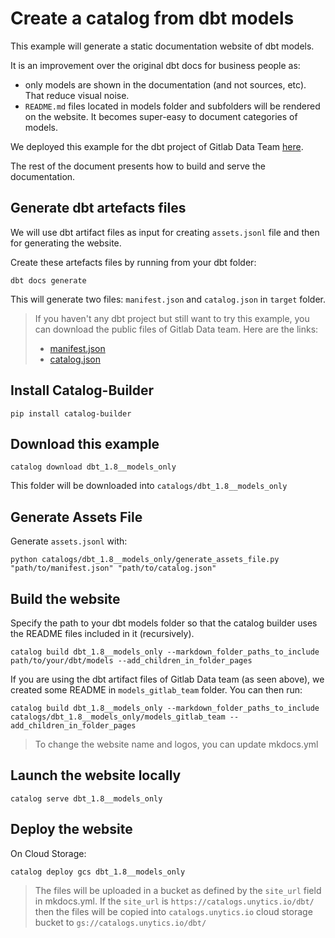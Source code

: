 # Create a catalog from dbt models

This example will generate a static documentation website of dbt models.

It is an improvement over the original dbt docs for business people as:

- only models are shown in the documentation (and not sources, etc). That reduce visual noise.
- `README.md` files located in models folder and subfolders will be rendered on the website. It becomes super-easy to document categories of models.

We deployed this example for the dbt project of Gitlab Data Team [here](http://catalogs.unytics.io/dbt/).

The rest of the document presents how to build and serve the documentation.


## Generate dbt artefacts files

We will use dbt artifact files as input for creating `assets.jsonl` file and then for generating the website.

Create these artefacts files by running from your dbt folder:

```
dbt docs generate
```

This will generate two files: `manifest.json` and `catalog.json` in `target` folder.

> If you haven't any dbt project but still want to try this example, you can download the public files of Gitlab Data team. Here are the links:
>
> - [manifest.json](https://dbt.gitlabdata.com/manifest.json)
> - [catalog.json](https://dbt.gitlabdata.com/catalog.json)



## Install Catalog-Builder

```
pip install catalog-builder
```

## Download this example

```
catalog download dbt_1.8__models_only
```

This folder will be downloaded into `catalogs/dbt_1.8__models_only`


## Generate Assets File

Generate `assets.jsonl` with:

```
python catalogs/dbt_1.8__models_only/generate_assets_file.py "path/to/manifest.json" "path/to/catalog.json"
```


## Build the website

Specify the path to your dbt models folder so that the catalog builder uses the README files included in it (recursively).

```
catalog build dbt_1.8__models_only --markdown_folder_paths_to_include path/to/your/dbt/models --add_children_in_folder_pages
```


If you are using the dbt artifact files of Gitlab Data team (as seen above), we created some README in `models_gitlab_team` folder. You can then run:

```
catalog build dbt_1.8__models_only --markdown_folder_paths_to_include catalogs/dbt_1.8__models_only/models_gitlab_team --add_children_in_folder_pages
```

> To change the website name and logos, you can update mkdocs.yml


## Launch the website locally

```
catalog serve dbt_1.8__models_only
```


## Deploy the website

On Cloud Storage:

```
catalog deploy gcs dbt_1.8__models_only
```

> The files will be uploaded in a bucket as defined by the `site_url` field in mkdocs.yml.
> If the `site_url` is `https://catalogs.unytics.io/dbt/` then the files will be copied into `catalogs.unytics.io` cloud storage bucket to `gs://catalogs.unytics.io/dbt/`